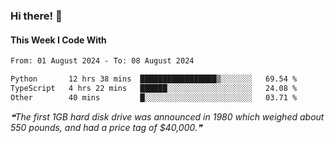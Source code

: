 ### Hi there! 👋

#### This Week I Code With
<!--START_SECTION:waka-->

```txt
From: 01 August 2024 - To: 08 August 2024

Python       12 hrs 38 mins  █████████████████▒░░░░░░░   69.54 %
TypeScript   4 hrs 22 mins   ██████░░░░░░░░░░░░░░░░░░░   24.08 %
Other        40 mins         █░░░░░░░░░░░░░░░░░░░░░░░░   03.71 %
```

<!--END_SECTION:waka-->

<!--STARTS_HERE_QUOTE_README-->
<i>❝The first 1GB hard disk drive was announced in 1980 which weighed about 550 pounds, and had a price tag of $40,000.❞</i>
<!--ENDS_HERE_QUOTE_README-->
